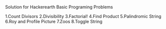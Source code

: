 Solution for Hackerearth Basic Programing Problems

1.Count Divisors
2.Divisibility
3.Factorial!
4.Find Product
5.Palindromic String
6.Roy and Profile Picture
7.Zoos
8.Toggle String

